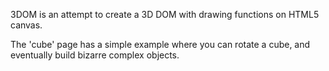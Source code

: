 3DOM is an attempt to create a 3D DOM with drawing functions on HTML5 canvas.

The 'cube' page has a simple example where you can rotate a cube, and eventually build bizarre complex objects.